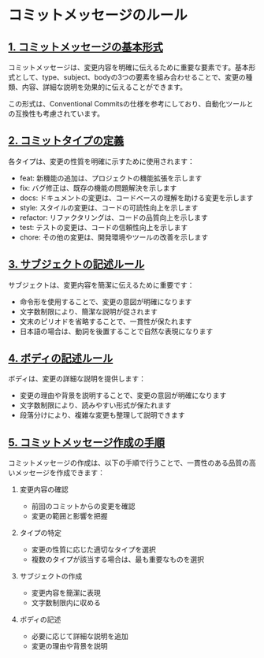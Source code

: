 # コミットメッセージのルール

## [1. コミットメッセージの基本形式](.cursor/rules/commit_message.mdc#1)

コミットメッセージは、変更内容を明確に伝えるために重要な要素です。基本形式として、type、subject、bodyの3つの要素を組み合わせることで、変更の種類、内容、詳細な説明を効果的に伝えることができます。

この形式は、Conventional Commitsの仕様を参考にしており、自動化ツールとの互換性も考慮されています。

## [2. コミットタイプの定義](.cursor/rules/commit_message.mdc#2)

各タイプは、変更の性質を明確に示すために使用されます：

- feat: 新機能の追加は、プロジェクトの機能拡張を示します
- fix: バグ修正は、既存の機能の問題解決を示します
- docs: ドキュメントの変更は、コードベースの理解を助ける変更を示します
- style: スタイルの変更は、コードの可読性向上を示します
- refactor: リファクタリングは、コードの品質向上を示します
- test: テストの変更は、コードの信頼性向上を示します
- chore: その他の変更は、開発環境やツールの改善を示します

## [3. サブジェクトの記述ルール](.cursor/rules/commit_message.mdc#3)

サブジェクトは、変更内容を簡潔に伝えるために重要です：

- 命令形を使用することで、変更の意図が明確になります
- 文字数制限により、簡潔な説明が促されます
- 文末のピリオドを省略することで、一貫性が保たれます
- 日本語の場合は、動詞を後置することで自然な表現になります

## [4. ボディの記述ルール](.cursor/rules/commit_message.mdc#4)

ボディは、変更の詳細な説明を提供します：

- 変更の理由や背景を説明することで、変更の意図が明確になります
- 文字数制限により、読みやすい形式が保たれます
- 段落分けにより、複雑な変更も整理して説明できます

## [5. コミットメッセージ作成の手順](.cursor/rules/commit_message.mdc#5)

コミットメッセージの作成は、以下の手順で行うことで、一貫性のある品質の高いメッセージを作成できます：

1. 変更内容の確認
   - 前回のコミットからの変更を確認
   - 変更の範囲と影響を把握

2. タイプの特定
   - 変更の性質に応じた適切なタイプを選択
   - 複数のタイプが該当する場合は、最も重要なものを選択

3. サブジェクトの作成
   - 変更内容を簡潔に表現
   - 文字数制限内に収める

4. ボディの記述
   - 必要に応じて詳細な説明を追加
   - 変更の理由や背景を説明 